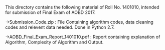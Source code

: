 This directory contains the following material of Roll No. 1401010, intended for submission of Final Exam of AOBD 2017.

   ->Submission_Code.zip : File Containing algorithm codes, data cleaning codes and relevent data needed. Done in Python 2.7.               
   
   ->AOBD_Final_Exam_Report_1401010.pdf : Report containing explanation of Algorithm, Complexity of Algorithm and Output.

